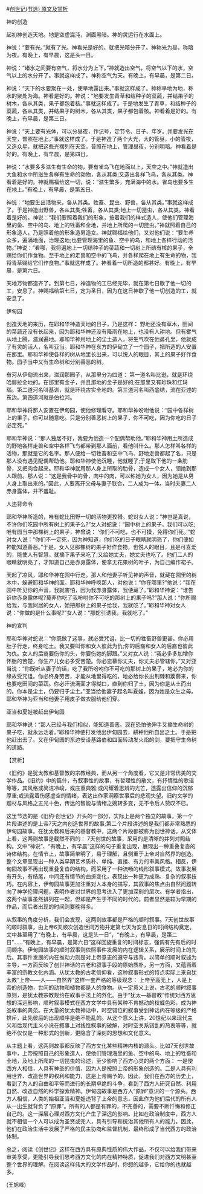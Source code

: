 #[创世记(节选) 原文及赏析](https://www.vrrw.net/wx/12222.html)

神的创造

起初神创造天地。地是空虚混沌，渊面黑暗。神的灵运行在水面上。

神说：“要有光。”就有了光。神看光是好的，就把光暗分开了。神称光为昼，称暗为夜。有晚上，有早晨，这是头一日。

神说：“诸水之间要有空气，将水分为上下。”神就造出空气，将空气以下的水，空气以上的水分开了。事就这样成了。神称空气为天。有晚上，有早晨，是第二日。

神说：“天下的水要聚在一处，使旱地露出来。”事就这样成了。神称旱地为地，称水的聚处为海。神看是好的。神说：“地要发生青草和结种子的菜蔬，并结果子的树木，各从其类，果子都包着核。”事就这样成了。于是地发生了青草，和结种子的菜蔬，各从其类，并结果子的树木，各从其类，果子都包着核。神看着是好的。有晚上，有早晨，是第三日。

神说：“天上要有光体，可以分昼夜，作记号，定节令、日子、年岁。并要发光在天空，普照在地上。”事就这样成了。于是神造了两个大光，大的管昼，小的管夜，又造众星，就把这些光摆列在天空，普照在地上，管理昼夜，分别明暗。神看着是好的。有晚上，有早晨，是第四日。

神说：“水要多多滋生有生命的物，要有雀鸟飞在地面以上，天空之中。”神就造出大鱼和水中所滋生各样有生命的动物，各从其类;又造出各样飞鸟，各从其类。神看着是好的。神就赐福给这一切，说：“滋生繁多，充满海中的水。雀鸟也要多生在地上。”有晚上，有早晨，是第五日。

神说：“地要生出活物来，各从其类。牲畜、昆虫、野兽，各从其类。”事就这样成了。于是神造出野兽，各从其类;牲畜，各从其类;地上一切昆虫，各从其类。神看着是好的。神说：“我们要照着我们的形象，按着我们的样式造人，使他们管理海里的鱼、空中的鸟、地上的牲畜和全地，并地上所爬的一切昆虫。”神就照着自己的形象造人，乃是照着他的形象造男造女。神就赐福给他们，又对他们说：“要生养众多，遍满地面，治理这地;也要管理海里的鱼、空中的鸟，和地上各样行动的活物。”神说：“看哪，我将遍地上一切结种子的菜蔬和一切树上所结有核的果子，全赐给你们作食物。至于地上的走兽和空中的飞鸟，并各样爬在地上有生命的物，我将青草赐给它们作食物。”事就这样成了。神看着一切所造的都甚好。有晚上，有早晨，是第六日。

天地万物都造齐了。到第七日，神造物的工已经完毕，就在第七日歇了他一切的工，安息了。神赐福给第七日，定为圣日，因为在这日神歇了他一切创造的工，就安息了。



伊甸园

创造天地的来历，在耶和华神造天地的日子，乃是这样： 野地还没有草木，田间的菜蔬还没有长起来，因为耶和华神还没有降雨在地上，也没有人耕地。但有雾气从地上腾，滋润遍地。耶和华神用地上的尘土造人，将生气吹在他鼻孔里，他就成了有灵的活人，名叫亚当。耶和华神在东方的伊甸立了一个园子，把所造的人安置在那里。耶和华神使各样的树从地里长出来，可以悦人的眼目，其上的果子好作食物。园子当中又有生命树和分别善恶的树。

有河从伊甸流出来，滋润那园子，从那里分为四道： 第一道名叫比逊，就是环绕哈腓拉全地的。在那里有金子，并且那地的金子是好的;在那里又有珍珠和红玛瑙。第二道河名叫基训，就是环绕古实全地的。第三道河名叫西底结，流在亚述的东边。第四道河就是伯拉河。

耶和华神将那人安置在伊甸园，使他修理看守。耶和华神吩咐他说：“园中各样树上的果子，你可以随意吃。只是分别善恶树上的果子，你不可吃，因为你吃的日子必定死。”

耶和华神说：“那人独居不好，我要为他造一个配偶帮助他。”耶和华神用土所造成的野地各样走兽和空中各样飞鸟都带到那人面前，看他叫什么。那人怎样叫各样的活物，那就是它的名字。那人便给一切牲畜和空中飞鸟、野地走兽都起了名，只是那人没有遇见配偶帮助他。耶和华神使他沉睡，他就睡了;于是取下他的一条肋骨，又把肉合起来。耶和华神就用那人身上所取的肋骨，造成一个女人，领她到那人跟前。那人说：“这是我骨中的骨，肉中的肉，可以称她为女人，因为她是从男人身上取出来的。”因此，人要离开父母与妻子联合，二人成为一体。当时夫妻二人赤身露体，并不羞耻。

人违背命令

耶和华神所造的，唯有蛇比田野一切的活物更狡猾。蛇对女人说：“神岂是真说，不许你们吃园中所有树上的果子么?”女人对蛇说：“园中树上的果子，我们可以吃;唯有园当中那棵树上的果子，神曾说： ‘你们不可吃，也不可摸，免得你们死。’”蛇对女人说：“你们不一定死，因为神知道，你们吃的日子眼睛就明亮了，你们便如神能知道善恶。”于是，女人见那棵树的果子好作食物，也悦人的眼目，且是可喜爱的，能使人有智慧，就摘下果子来吃了;又给她丈夫，她丈夫也吃了。他们二人的眼睛就明亮了，才知道自己是赤身露体，便拿无花果树的叶子，为自己编作裙子。

天起了凉风，耶和华神在园中行走。那人和他妻子听见神的声音，就藏在园里的树木中，躲避耶和华神的面。耶和华神呼唤那人，对他说：“你在哪里?”他说：“我在园中听见你的声音，我就害怕，因为我赤身露体，我便藏了。”耶和华神说：“谁告诉你赤身露体呢?莫非你吃了我吩咐你不可吃的那树上的果子吗?”那人说：“你所赐给我，与我同居的女人，她把那树上的果子给我，我就吃了。”耶和华神对女人说：“你做的是什么事呢?”女人说：“那蛇引诱我，我就吃了。”

神的宣判

耶和华神对蛇说：“你既做了这事，就必受咒诅，比一切的牲畜野兽更甚。你必用肚子行走，终身吃土。我又要叫你和女人彼此为仇;你的后裔和女人的后裔也彼此为仇。女人的后裔要伤你的头，你要伤她的脚跟。”又对女人说：“我必多多加增你怀胎的苦楚，你生产儿女必多受苦楚。你必恋慕你丈夫，你丈夫必管辖你。”又对亚当说：“你既听从妻子的话，吃了我所吩咐你不可吃的那树上的果子，地必为你的缘故受咒诅。你必终身劳苦，才能从地里得吃的。地必给你长出荆棘和蒺藜来，你也要吃田间的菜蔬。你必汗流满面才得糊口，直到你归了土，因为你是从土而出的。你本是尘土，仍要归于尘土。”亚当给他妻子起名叫夏娃，因为她是众生之母。耶和华神为亚当和他妻子用皮子做衣服给他们穿。

亚当和夏娃被赶出伊甸园

耶和华神说：“那人已经与我们相似，能知道善恶。现在恐怕他伸手又摘生命树的果子吃，就永远活着。”耶和华神便打发他出伊甸园去，耕种他所自出之土。于是把他赶出去了。又在伊甸园的东边安设基路伯和四面转动发火焰的剑，要把守生命树的道路。

【赏析】

《旧约》是犹太教和基督教的宗教经典，而从另一个角度看，它又是非常优美的文学作品。《旧约》中的篇什，有叙事性的故事，有哲理性的散文，有抒情性的歌谣等等，其风格或简洁冷峻，或庄重典雅;或闪耀着思辨的光芒，透露出信仰的沉郁厚重;或流露着伤感虚空的情绪，表达出作家洞察世事后的悲观失望。旧约文学的题材与风格之五光十色，传达的智能与情绪之婉转多变，无不令后人赞叹不已。

这里节选的是《旧约·创世记》开头的一部分，实际上是两个独立的故事。第一个片段讲述的是上帝7天之内创造世界的故事;第二个片段讲述的是我们都非常熟悉的伊甸园故事。在犹太教和后来的基督教中，这两个片段都被称为创世神话。从文体上看，这两则故事是截然不同的： 7天创世的故事，采用的是清晰的并列对照结构。文中“神说”、“有晚上，有早晨”这样的句子重复出现，展现出一种重叠复沓的诗体结构。在情节上，故事简单明了，易于理解，且侧重于上帝对自然界的创造。整个文章呈现出一种人类早期艺术质朴、单纯、直接、有力的审美风格。相反，伊甸园故事不再出现重叠复沓的结构，而采用了一种流畅的线形叙事模式。故事发展有开头，有结尾，中间还有情节的曲折变化，表现出一种更为成熟、复杂的叙事技巧。在内容上，伊甸园故事更加注重对人本身的描写，其叙事的焦点由自然问题转向了神学伦理问题，表明作者对世界的思考进入了更加深刻的层次。有学者指出，这两个故事虽然排列在一起，但却是产生于不同的时代的。前者显然是较为早期的作品，而后者出现的时间则要晚得多。

从叙事的角度分析，我们会发现，这两则故事都是严格的顺时叙事。7天创世故事的顺时叙事，由上帝6天顺次创造世间万物并定第七天为安息日的时间结构奠定。文中甚至用了“有晚上，有早晨，这是头一日”，“有晚上，有早晨，是第二日”……“有晚上，有早晨，是第六日”这样回旋重复的时间标志，强调有先有后的时间顺序。伊甸园故事的顺时叙事则依照事件发展的内在逻辑关系，展示时间上的先后。其事件发展的内在推动力则是对上帝意志的遵守与违背。以简单的顺时叙述为主导，一方面反映了创世神话的古老和叙事手段的原始质朴，另一方面，又蕴涵着丰富的宗教文化内涵。从犹太教的古老信仰看，这种叙事形式的特点实际上来自犹太教“上帝——人——自然界”这样一套严格的等级观念： 上帝至高无上，人是上帝的创造物，世间的动物和植物都是人的食物。从一定意义上说，古老的顺时叙事原则，是犹太教宗教规约在叙事手法上的外化。由于“犹太—基督教”传统对西方思想的深远影响，顺时叙事模式在西方文学中具有某种不肯撼动的权威色彩，成为神圣叙事的典范。在大量的犹太教神话中，时空错位的叙事受到神话内在等级的严格排斥，此先彼后的出现顺序是绝不能乱的。从这个意义上讲，20世纪以来现代主义和后现代主义小说在叙事上对线性叙事的破解，对时空关系错乱的热衷等等，就绝不仅仅是一种形式的创新，更隐含了深刻的思想和文化意义。

从主题上看，这两则故事都反映了西方文化某些精神内核的源头。比如7天创世故事中，上帝按照自己的形象造人，使他们管理海里的鱼、空中的鸟、地上的牲畜和全地，及地上所爬的一切昆虫的论述，至少影响了西方心灵的两个方面： 一是使西方人相信，人具有神圣的价值，因为人是按照上帝的形象创造的。二是人具有利用世界、改造世界的权利和能力，这是上帝赐予的。因此，我们在西方的历史上，看到了为人的自由和平等而进行的长期卓绝的斗争，看到了西方人研究自然、利用自然、改造自然的科学探索精神。伊甸园故事是西方人“原罪”意识的一个源头。西方人相信，人类的始祖亚当和夏娃违背了上帝的意志，因此作为他们后代的所有人从一出生就背负了“原罪”。所有的人都是有罪的，不完善的，需要不断忏悔和修正自己的。这一深层心理对西方文化产生了深远的影响。比如在政治制度中，西方人就不相信一个人可以成为圣贤或完人，具有引导和统治其他所有人的能力。因此，他们在政治生活中发展了严格的民主协商和监督机制，最终形成了当代西方的政治体制。

总之，阅读《创世记》这样在西方具有原典性质的伟大作品，不仅可以给我们带来审美享受，更能引导我们思考西方文化的内在精神特质，促进我们对西方文明甚至整个世界的理解。在阅读这样伟大的文学作品时，你想的越多，它给你的也就越多。

(王旭峰)


